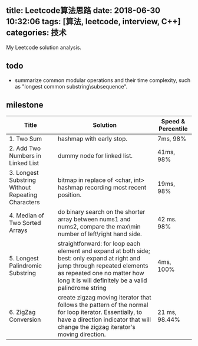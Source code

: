 title: Leetcode算法思路
date: 2018-06-30 10:32:06
tags: [算法, leetcode, interview, C++]
categories: 技术
---

My Leetcode solution analysis. 

<!-- more -->

## todo

- summarize common modular operations and their time complexity, such as "longest common substring\subsequence".

## milestone

| Title | Solution | Speed & Percentile |
| ----- | -------- | ---------- |
|1. Two Sum | hashmap with early stop. | 7ms, 98% |
|2. Add Two Numbers in Linked List | dummy node for linked list. | 41ms, 98% | 
|3. Longest Substring Without Repeating Characters | bitmap in replace of <char, int> hashmap recording most recent position. | 19ms, 98% |
|4. Median of Two Sorted Arrays | do binary search on the shorter array between nums1 and nums2, compare the max\min number of left\right hand side. | 42 ms. 98% | 
|5. Longest Palindromic Substring | straightforward: for loop each element and expand at both side; best: only expand at right and jump through repeated elements as repeated one no matter how long it is will definitely be a valid palindrome string | 4ms, 100% |
|6. ZigZag Conversion| create zigzag moving iterator that follows the pattern of the normal for loop iterator. Essentially, to have a direction indicator that will change the zigzag iterator's moving direction. | 21 ms, 98.44%|
